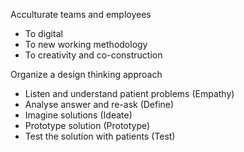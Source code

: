 Acculturate teams and employees
 - To digital
 - To new working methodology
 - To creativity and co-construction

Organize a design thinking approach 
 - Listen and understand patient problems (Empathy)
 - Analyse answer and re-ask (Define)
 - Imagine solutions (Ideate)
 - Prototype solution (Prototype)
 - Test the solution with patients (Test)
